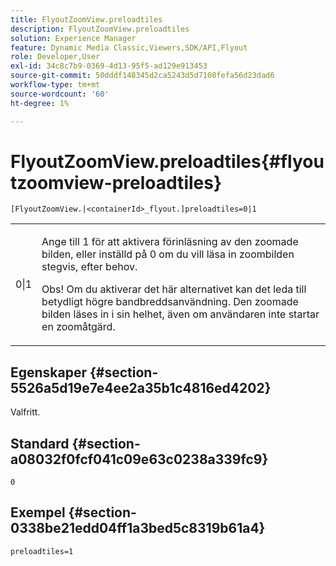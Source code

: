 ```yaml
---
title: FlyoutZoomView.preloadtiles
description: FlyoutZoomView.preloadtiles
solution: Experience Manager
feature: Dynamic Media Classic,Viewers,SDK/API,Flyout
role: Developer,User
exl-id: 34c8c7b9-0369-4d13-95f5-ad129e913453
source-git-commit: 50dddf148345d2ca5243d5d7108fefa56d23dad6
workflow-type: tm+mt
source-wordcount: '60'
ht-degree: 1%

---
```


# FlyoutZoomView.preloadtiles{#flyoutzoomview-preloadtiles}

`[FlyoutZoomView.|<containerId>_flyout.]preloadtiles=0|1`

<table id="table_8E44EC404A1A45C59EA1EF2766613930"> 
 <tbody> 
  <tr> 
   <td colname="col1"> <p> <span class="codeph"> 0|1 </span> </p> </td> 
   <td colname="col2"> <p> Ange till <span class="codeph"> 1</span> för att aktivera förinläsning av den zoomade bilden, eller inställd på <span class="codeph"> 0</span> om du vill läsa in zoombilden stegvis, efter behov. </p> <p> <p>Obs! Om du aktiverar det här alternativet kan det leda till betydligt högre bandbreddsanvändning. Den zoomade bilden läses in i sin helhet, även om användaren inte startar en zoomåtgärd. </p> </p> </td> 
  </tr> 
 </tbody> 
</table>

## Egenskaper {#section-5526a5d19e7e4ee2a35b1c4816ed4202}

Valfritt.

## Standard {#section-a08032f0fcf041c09e63c0238a339fc9}

`0`

## Exempel {#section-0338be21edd04ff1a3bed5c8319b61a4}

`preloadtiles=1`
